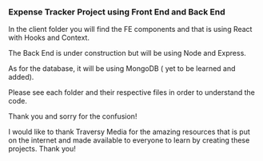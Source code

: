 ### Expense Tracker Project using Front End and Back End

In the client folder you will find the FE components and that is using React with Hooks and Context.

The Back End is under construction but will be using Node and Express.

As for the database, it will be using MongoDB ( yet to be learned and added).

Please see each folder and their respective files in order to understand the code.

Thank you and sorry for the confusion!

I would like to thank Traversy Media for the amazing resources that is put on the internet and made available
to everyone to learn by creating these projects. Thank you!
